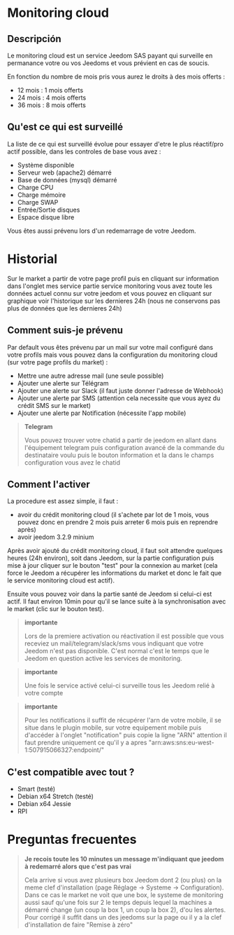 # Monitoring cloud

## Descripción

Le monitoring cloud est un service Jeedom SAS payant qui surveille en permanance votre ou vos Jeedoms et vous prévient en cas de soucis.

En fonction du nombre de mois pris vous aurez le droits à des mois offerts : 

- 12 mois : 1 mois offerts
- 24 mois : 4 mois offerts
- 36 mois : 8 mois offerts

## Qu'est ce qui est surveillé

La liste de ce qui est surveillé évolue pour essayer d'etre le plus réactif/pro actif possible, dans les controles de base vous avez : 

- Système disponible
- Serveur web (apache2) démarré
- Base de données (mysql) démarré
- Charge CPU
- Charge mémoire
- Charge SWAP
- Entrée/Sortie disques
- Espace disque libre

Vous êtes aussi prévenu lors d'un redemarrage de votre Jeedom.

# Historial

Sur le market a partir de votre page profil puis en cliquant sur information dans l'onglet mes service partie service monitoring vous avez toute les données actuel connu sur votre jeedom et vous pouvez en cliquant sur graphique voir l'historique sur les dernieres 24h (nous ne conservons pas plus de données que les dernieres 24h)

## Comment suis-je prévenu

Par default vous êtes prévenu par un mail sur votre mail configuré dans votre profils mais vous pouvez dans la configuration du monitoring cloud (sur votre page profils du market) : 

- Mettre une autre adresse mail (une seule possible)
- Ajouter une alerte sur Télégram
- Ajouter une alerte sur Slack (il faut juste donner l'adresse de Webhook)
- Ajouter une alerte par SMS (attention cela necessite que vous ayez du crédit SMS sur le market)
- Ajouter une alerte par Notification (nécessite l'app mobile) 

> **Telegram**
>
> Vous pouvez trouver votre chatid a partir de jeedom en allant dans l'équipement telegram puis configuration avancé de la commande du destinataire voulu puis le bouton information et la dans le champs configuration vous avez le chatid

## Comment l'activer

La procedure est assez simple, il faut : 

- avoir du crédit monitoring cloud (il s'achete par lot de 1 mois, vous pouvez donc en prendre 2 mois puis arreter 6 mois puis en reprendre après)
- avoir jeedom 3.2.9 minium

Après avoir ajouté du crédit monitoring cloud, il faut soit attendre quelques heures (24h environ), soit dans Jeedom, sur la partie configuration puis mise à jour cliquer sur le bouton "test" pour la connexion au market (cela force le Jeedom a récupérer les informations du market et donc le fait que le service monitoring cloud est actif).

Ensuite vous pouvez voir dans la partie santé de Jeedom si celui-ci est actif. Il faut environ 10min pour qu'il se lance suite à la synchronisation avec le market (clic sur le bouton test).

>**importante**
>
>Lors de la premiere activation ou réactivation il est possible que vous receviez un mail/telegram/slack/sms vous indiquant que votre Jeedom n'est pas disponible. C'est normal c'est le temps que le Jeedom en question active les services de monitoring.

>**importante**
>
> Une fois le service activé celui-ci surveille tous les Jeedom relié à votre compte

>**importante**
>
> Pour les notifications il suffit de récupérer l'arn de votre mobile, il se situe dans le plugin mobile, sur votre equipement mobile puis d'accéder à l'onglet "notification" puis copie la ligne "ARN" attention il faut prendre uniquement ce qu'il y a apres "arn:aws:sns:eu-west-1:507915066327:endpoint/"

## C'est compatible avec tout ?

- Smart (testé)
- Debian x64 Stretch (testé)
- Debian x64 Jessie
- RPI

# Preguntas frecuentes

>**Je recois toute les 10 minutes un message m'indiquant que jeedom à redemarré alors que c'est pas vrai**
>
>Cela arrive si vous avez plusieurs box Jeedom dont 2 (ou plus) on la meme clef d'installation (page Réglage -> Systeme -> Configuration). Dans ce cas le market ne voit que une box, le systeme de monitoring aussi sauf qu'une fois sur 2 le temps depuis lequel la machines a démarré change (un coup la box 1, un coup la box 2), d'ou les alertes. Pour corrigé il suffit dans un des jeedoms sur la page ou il y a la clef d'installation de faire "Remise à zéro"
